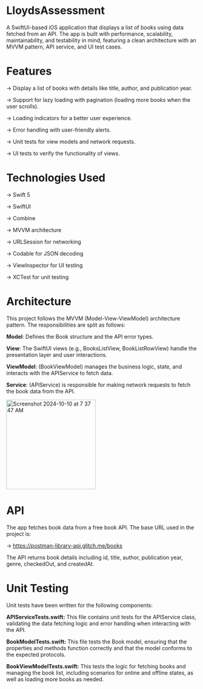 # LloydsAssessment
A SwiftUI-based iOS application that displays a list of books using data fetched from an API. The app is built with performance, scalability, maintainability, and testability in mind, featuring a clean architecture with an MVVM pattern, API service, and UI test cases.

# Features
-> Display a list of books with details like title, author, and publication year.

-> Support for lazy loading with pagination (loading more books when the user scrolls).

-> Loading indicators for a better user experience.

-> Error handling with user-friendly alerts.

-> Unit tests for view models and network requests.

-> UI tests to verify the functionality of views.

# Technologies Used
-> Swift 5

-> SwiftUI

-> Combine

-> MVVM architecture

-> URLSession for networking

-> Codable for JSON decoding

-> ViewInspector for UI testing

-> XCTest for unit testing

# Architecture
This project follows the MVVM (Model-View-ViewModel) architecture pattern. The responsibilities are split as follows:

**Model**: Defines the Book structure and the API error types.

**View**: The SwiftUI views (e.g., BooksListView, BookListRowView) handle the presentation layer and user interactions.

**ViewModel**: (BookViewModel) manages the business logic, state, and interacts with the APIService to fetch data.

**Service**: (APIService) is responsible for making network requests to fetch the book data from the API.

<img width="236" alt="Screenshot 2024-10-10 at 7 37 47 AM" src="https://github.com/user-attachments/assets/97d61d08-e275-4480-9dc8-87f95f3b25f5">

# API
The app fetches book data from a free book API. The base URL used in the project is:

-> https://postman-library-api.glitch.me/books

The API returns book details including id, title, author, publication year, genre, checkedOut, and createdAt.

# Unit Testing
Unit tests have been written for the following components:

**APIServiceTests.swift:** This file contains unit tests for the APIService class, validating the data fetching logic and error handling when interacting with the API.

**BookModelTests.swift:** This file tests the Book model, ensuring that the properties and methods function correctly and that the model conforms to the expected protocols.

**BookViewModelTests.swift:** This tests the logic for fetching books and managing the book list, including scenarios for online and offline states, as well as loading more books as needed.
